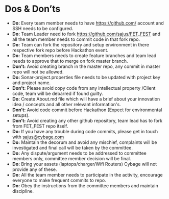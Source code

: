 # Dos & Don’ts

* **Do:** Every team member needs to have https://github.com/ account and SSH needs to be configured.
* **Do:** Team Leader need to fork  https://github.com/sajus/FET_FEST and all the team member needs to commit code in that fork repo.
* **Do:** Team can fork the repository and setup environment in there respective fork repo before Hackathon event.
* **Do:** Team members needs to create feature branches and team lead needs to approve that to merge on fork master branch.
* **Don’t:** Avoid creating branch in the master repo, any commit in master repo will not be allowed.
* **Do:** Sonar-project.properties file needs to be updated with project key and project name.
* **Don’t:** Please avoid copy code from any intellectual property /Client code, team will be debarred if found guilty.
* **Do:** Create About.md file which will have a brief about your innovation idea / concepts and all other relevant information's.
* **Don’t:** Avoid code commit before Hackathon (Expect for environmental setups).
* **Don’t:** Avoid creating any other github repository, team lead has to fork from FET_FEST repo itself.
* **Do:** If you have any trouble during code commits, please get in touch with sajus@cybage.com
* **Do:** Maintain the decorum and avoid any mischief, complaints will be investigated and final call will be taken by the committee.
* **Do:** Any dispute/argument needs to be addressed to committee members only, committee member decision will be final.
* **Do:** Bring your assets (laptops/charger/Wifi Routers) Cybage will not provide any of these.
* **Do:** All the team member needs to participate in the activity, encourage everyone to make frequent commits to repo.
* **Do:** Obey the instructions from the committee members and maintain discipline.
